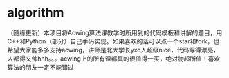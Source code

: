# algorithm
（随缘更新）本项目将Acwing算法课教学时所用到的代码模板和讲解的题目，用C++和Python（部分）自己手码实现。如果喜欢的话可以点一个star和fork，也希望大家能多多支持acwing，讲师是北大学长yxc人超级nice，代码写得漂亮，人都得又帅hhh。。。acwing上的所有课都真的很值得一买，绝对物超所值！喜欢算法的朋友一定不能错过
